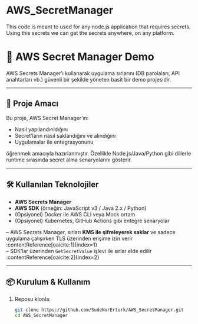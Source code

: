 # AWS_SecretManager

This code is meant to used for any node.js application that requires secrets. Using this secrets we can get the secrets anywhere, on any platform.

# 🔐 AWS Secret Manager Demo

AWS Secrets Manager’ı kullanarak uygulama sırlarını (DB parolaları, API anahtarları vb.) güvenli bir şekilde yöneten basit bir demo projesidir.

---

## 🚀 Proje Amacı

Bu proje, AWS Secret Manager’ın:

- Nasıl yapılandırıldığını
- Secret’ların nasıl saklandığını ve alındığını
- Uygulamalar ile entegrasyonunu

öğrenmek amacıyla hazırlanmıştır. Özellikle Node.js/Java/Python gibi dillerle runtime sırasında secret alma senaryolarını gösterir.

---

## 🛠️ Kullanılan Teknolojiler

- **AWS Secrets Manager**
- **AWS SDK** (örneğin: JavaScript v3 / Java 2.x / Python)
- (Opsiyonel) Docker ile AWS CLI veya Mock ortam
- (Opsiyonel) Kubernetes, GitHub Actions gibi entegre senaryolar

– AWS Secrets Manager, sırları **KMS ile şifreleyerek saklar** ve sadece uygulama çalışırken TLS üzerinden erişime izin verir :contentReference[oaicite:1]{index=1}  
– SDK’lar üzerinden `GetSecretValue` işlevi ile sırlar elde edilir :contentReference[oaicite:2]{index=2}

---

## 📦 Kurulum & Kullanım

1. Reposu klonla:
   ```bash
   git clone https://github.com/SudeNurErturk/AWS_SecretManager.git
   cd AWS_SecretManager

